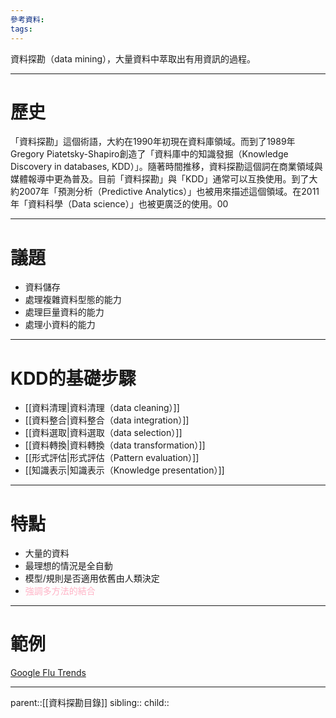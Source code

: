 ```yaml
---
參考資料:
tags:
---
```

資料探勘（data mining），大量資料中萃取出有用資訊的過程。
- - -
# 歷史
「資料探勘」這個術語，大約在1990年初現在資料庫領域。而到了1989年Gregory Piatetsky-Shapiro創造了「資料庫中的知識發掘（Knowledge Discovery in databases, KDD）」。隨著時間推移，資料探勘這個詞在商業領域與媒體報導中更為普及。目前「資料探勘」與「KDD」通常可以互換使用。到了大約2007年「預測分析（Predictive Analytics）」也被用來描述這個領域。在2011年「資料科學（Data science）」也被更廣泛的使用。00
- - -
# 議題
- 資料儲存
- 處理複雜資料型態的能力
- 處理巨量資料的能力
- 處理小資料的能力
- - -
# KDD的基礎步驟
- [[資料清理|資料清理（data cleaning）]]
- [[資料整合|資料整合（data integration）]]
- [[資料選取|資料選取（data selection）]]
- [[資料轉換|資料轉換（data transformation）]]
- [[形式評估|形式評估（Pattern evaluation）]]
- [[知識表示|知識表示（Knowledge presentation）]]
- - -
# 特點
- 大量的資料
- 最理想的情況是全自動
- 模型/規則是否適用依舊由人類決定
- <font color=ffb3c6>強調多方法的結合</font>
- - -
# 範例
[Google Flu Trends](https://en.wikipedia.org/wiki/Google_Flu_Trends)
- - -
parent::[[資料探勘目錄]]
sibling::
child::